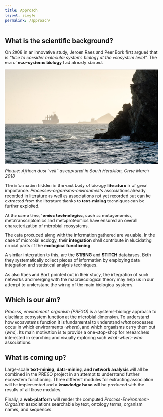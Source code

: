 ```yaml
---
title: Approach
layout: single
permalink: /approach/
---
```


## What is the scientific background?

On 2008 in an innovative study, Jeroen Raes and Peer Bork first argued that is *"time to consider molecular systems biology at the ecosystem level"*. The era of **eco-systems biology** had already started.



<p align="left">
  <img src="https://github.com/evangelospafilis/prego_web_site/blob/master/images/kaloi_limenes.png?raw=true" align="center" >
  <figcaption><i>Picture: African dust “veil” as captured in South Heraklion, Crete March 2018</i></figcaption>
</p>


The information hidden in the vast body of biology **literature** is of great importance. *Processes-organisms-environments* associations already recorded in literature as well as associations not yet recorded but can be extracted from the literature thanks to **text-mining** techniques can be further exploited. 

At the same time, **'omics technologies**, such as metagenomics, metatranscriptomics and metaproteomics have ensured an overall characterization of microbial ecosystems.

The data produced along with the information gathered are valuable. In the case of microbial ecology, their **integration** shall contribute in elucidating crucial parts of the **ecological functioning**. 

A similar integration to this, are the **STRING** and **STITCH** databases. 
Both they systematically collect pieces of information by employing data integration and statistical analysis techniques. 

As also Raes and Bork pointed out in their study, the integration of such networks and merging with the macroecological theory may help us in our attempt to understand the wiring of the main biological systems.



## Which is our aim?
*Process, environment, organism (PREGO)* is a systems-biology approach to elucidate ecosystem function at the microbial dimension. 
To understand how ecosystems function it is fundamental to understand *what* processes occur in which
environments (*where*), and which organisms carry them out (*who*).
Its main motivation is to provide a one-stop-shop for researchers interested in searching and visually exploring such 
*what-where-who* associations.




## What is coming up?

Large-scale **text-mining, data-mining, and network analysis** will all be combined in the PREGO project in an attempt to understand further ecosystem functioning. Three different modules for extracting association will be implemented and a **knowledge base** will be produced with the results of all those modules. 
 
Finally,  a **web-platform** will render the computed *Process-Environment-Organism* associations searchable by text, ontology terms, organism names, and sequences. 
